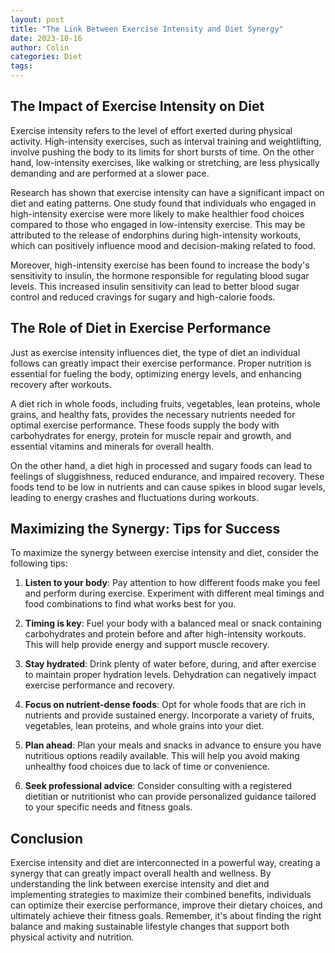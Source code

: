 ```yaml
---
layout: post
title: "The Link Between Exercise Intensity and Diet Synergy"
date: 2023-10-16
author: Colin
categories: Diet
tags: 
---
```


## The Impact of Exercise Intensity on Diet

Exercise intensity refers to the level of effort exerted during physical activity. High-intensity exercises, such as interval training and weightlifting, involve pushing the body to its limits for short bursts of time. On the other hand, low-intensity exercises, like walking or stretching, are less physically demanding and are performed at a slower pace.

Research has shown that exercise intensity can have a significant impact on diet and eating patterns. One study found that individuals who engaged in high-intensity exercise were more likely to make healthier food choices compared to those who engaged in low-intensity exercise. This may be attributed to the release of endorphins during high-intensity workouts, which can positively influence mood and decision-making related to food.

Moreover, high-intensity exercise has been found to increase the body's sensitivity to insulin, the hormone responsible for regulating blood sugar levels. This increased insulin sensitivity can lead to better blood sugar control and reduced cravings for sugary and high-calorie foods.

## The Role of Diet in Exercise Performance

Just as exercise intensity influences diet, the type of diet an individual follows can greatly impact their exercise performance. Proper nutrition is essential for fueling the body, optimizing energy levels, and enhancing recovery after workouts.

A diet rich in whole foods, including fruits, vegetables, lean proteins, whole grains, and healthy fats, provides the necessary nutrients needed for optimal exercise performance. These foods supply the body with carbohydrates for energy, protein for muscle repair and growth, and essential vitamins and minerals for overall health.

On the other hand, a diet high in processed and sugary foods can lead to feelings of sluggishness, reduced endurance, and impaired recovery. These foods tend to be low in nutrients and can cause spikes in blood sugar levels, leading to energy crashes and fluctuations during workouts.

## Maximizing the Synergy: Tips for Success

To maximize the synergy between exercise intensity and diet, consider the following tips:

1. **Listen to your body**: Pay attention to how different foods make you feel and perform during exercise. Experiment with different meal timings and food combinations to find what works best for you.

2. **Timing is key**: Fuel your body with a balanced meal or snack containing carbohydrates and protein before and after high-intensity workouts. This will help provide energy and support muscle recovery.

3. **Stay hydrated**: Drink plenty of water before, during, and after exercise to maintain proper hydration levels. Dehydration can negatively impact exercise performance and recovery.

4. **Focus on nutrient-dense foods**: Opt for whole foods that are rich in nutrients and provide sustained energy. Incorporate a variety of fruits, vegetables, lean proteins, and whole grains into your diet.

5. **Plan ahead**: Plan your meals and snacks in advance to ensure you have nutritious options readily available. This will help you avoid making unhealthy food choices due to lack of time or convenience.

6. **Seek professional advice**: Consider consulting with a registered dietitian or nutritionist who can provide personalized guidance tailored to your specific needs and fitness goals.

## Conclusion

Exercise intensity and diet are interconnected in a powerful way, creating a synergy that can greatly impact overall health and wellness. By understanding the link between exercise intensity and diet and implementing strategies to maximize their combined benefits, individuals can optimize their exercise performance, improve their dietary choices, and ultimately achieve their fitness goals. Remember, it's about finding the right balance and making sustainable lifestyle changes that support both physical activity and nutrition.